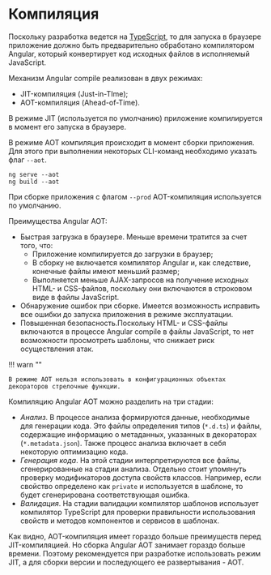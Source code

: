 # Компиляция

Поскольку разработка ведется на [TypeScript](../../typescript/index.md), то для запуска в браузере приложение должно быть предварительно обработано компилятором Angular, который конвертирует код исходных файлов в исполняемый JavaScript.

Механизм Angular compile реализован в двух режимах:

- JIT-компиляция (Just-in-TIme);
- AOT-компиляция (Ahead-of-Time).

В режиме JIT (используется по умолчанию) приложение компилируется в момент его запуска в браузере.

В режиме AOT компиляция происходит в момент сборки приложения. Для этого при выполнении некоторых CLI-команд необходимо указать флаг `--aot`.

```
ng serve --aot
ng build --aot
```

При сборке приложения с флагом `--prod` AOT-компиляция используется по умолчанию.

Преимущества Angular AOT:

- Быстрая загрузка в браузере. Меньше времени тратится за счет того, что:
  - Приложение компилируется до загрузки в браузер;
  - В сборку не включается компилятор Angular и, как следствие, конечные файлы имеют меньший размер;
  - Выполняется меньше AJAX-запросов на получение исходных HTML- и CSS-файлов, поскольку они включаются в строковом виде в файлы JavaScript.
- Обнаружение ошибок при сборке. Имеется возможность исправить все ошибки до запуска приложения в режиме эксплуатации.
- Повышенная безопасность.Поскольку HTML- и CSS-файлы включаются в процессе Angular compile в файлы JavaScript, то нет возможности просмотреть шаблоны, что снижает риск осуществления атак.

!!! warn ""

    В режиме AOT нельзя использовать в конфигурационных объектах декораторов стрелочные функции.

Компиляцию Angular AOT можно разделить на три стадии:

- _Анализ_. В процессе анализа формируются данные, необходимые для генерации кода. Это файлы определения типов (`*.d.ts`) и файлы, содержащие информацию о метаданных, указанных в декораторах (`*.metadata.json`). Также процесс анализа включает в себя некоторую оптимизацию кода.
- _Генерация кода_. На этой стадии интерпретируются все файлы, сгенерированные на стадии анализа. Отдельно стоит упомянуть проверку модификаторов доступа свойств классов. Например, если свойство определено как `private` и используется в шаблоне, то будет сгенерирована соответствующая ошибка.
- _Валидация_. На стадии валидации компилятор шаблонов использует компилятор TypeScript для проверки правильности использования свойств и методов компонентов и сервисов в шаблонах.

Как видно, AOT-компиляция имеет гораздо больше преимуществ перед JIT-компиляцией. Но сборка Angular AOT занимает гораздо больше времени. Поэтому рекомендуется при разработке использовать режим JIT, а для сборки версии и последующего ее развертывания - AOT.
